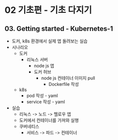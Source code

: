 # 02 기초편 - 기초 다지기

## 03. Getting started - Kubernetes-1
- 도커, k8s 환경에서 실제 앱 돌려보는 실습
- 시나리오
  - 도커
    - 리눅스 서버
      - node js 앱
      - 도커 허브
        - node js 컨테이너 이미지 pull
          - Dockerfile 작성
  - k8s
    - pod 작성 - yaml
    - service 작성 - yaml
- 실습
  - 리눅스 -> 노드 -> 헬로우 앱
  - 도커에서 컨테이너를 가져와 실행
  - 쿠버네티스
    - 서비스 -> 파드 -> 컨테이너